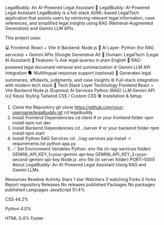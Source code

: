 LegalBuddy: An AI-Powered Legal Assistant
🧠 LegalBuddy: AI-Powered Legal Assistant
LegalBuddy is a full-stack AI/ML-based LegalTech application that assists users by retrieving relevant legal information, case references, and simplified legal insights using RAG (Retrieval-Augmented Generation) and Gemini LLM APIs.

This project uses:

💻 Frontend: React + Vite
🌐 Backend: Node.js
🧠 AI Layer: Python (for RAG services) + Gemini APIs (Google Generative AI)
🧾 Domain: LegalTech (Legal AI Assistant)
🚀 Features
🔍 Ask legal queries in plain English
🧠 RAG-powered legal document retrieval and summarization
🌐 Gemini LLM API integration
🗣️ Multilingual response support (optional)
📄 Generates legal summaries, affidavits, judgments, and case insights
⚙️ Full-stack integration with modern tech stack
🧰 Tech Stack
Layer	Technology
Frontend	React + Vite
Backend	Node.js (Express)
AI Services	Python (RAG)
LLM	Gemini API (x2 Keys)
Styling	Tailwind CSS / Custom CSS
🛠️ Installation & Setup
1. Clone the Repository
git clone https://github.com/your-username/legalbuddy.git
cd legalbuddy
2. Install Frontend Dependencies
cd client  # or your frontend folder
npm install
npm run dev
3. Install Backend Dependencies
cd ../server  # or your backend folder
npm install
npm start
4. Install Python RAG Services
cd ../rag-services
pip install -r requirements.txt
python app.py
5. ✅ Set Environment Variables
Python .env file (in rag-services folder)
GEMINI_API_KEY_1=your-gemini-api-key
GEMINI_API_KEY_2=your-second-gemini-api-key
Node.js .env file (in server folder)
PORT=5000
About
LegalBuddy: An AI-Powered Legal Assistant Using RAG and Gemini LLMs

Resources
 Readme
 Activity
Stars
 1 star
Watchers
 0 watching
Forks
 0 forks
Report repository
Releases
No releases published
Packages
No packages published
Languages
JavaScript
51.4%
 
CSS
44.2%
 
Python
4.0%
 
HTML
0.4%
Footer
